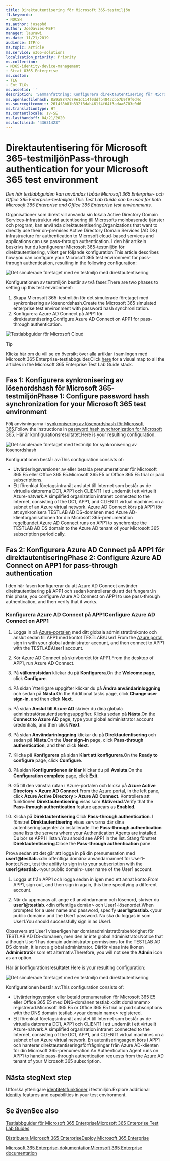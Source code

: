 ```yaml
---
title: Direktautentisering för Microsoft 365-testmiljön
f1.keywords:
- NOCSH
ms.author: josephd
author: JoeDavies-MSFT
manager: laurawi
ms.date: 11/21/2019
audience: ITPro
ms.topic: article
ms.service: o365-solutions
localization_priority: Priority
ms.collection:
- M365-identity-device-management
- Strat_O365_Enterprise
ms.custom:
- TLG
- Ent_TLGs
ms.assetid: ''
description: 'Sammanfattning: Konfigurera direktautentisering för Microsoft 365-testmiljön.'
ms.openlocfilehash: 8a9a8847d79e1d114f0ddfb4843cbb7b9f9f0d4c
ms.sourcegitcommit: 2614f8b81b332f8dab461f4f64f3adaa6703e0d6
ms.translationtype: HT
ms.contentlocale: sv-SE
ms.lasthandoff: 04/21/2020
ms.locfileid: "43631423"
---
```

# <a name="pass-through-authentication-for-your-microsoft-365-test-environment"></a><span data-ttu-id="9e4fd-103">Direktautentisering för Microsoft 365-testmiljön</span><span class="sxs-lookup"><span data-stu-id="9e4fd-103">Pass-through authentication for your Microsoft 365 test environment</span></span>

<span data-ttu-id="9e4fd-104">*Den här testlabbguiden kan användas i både Microsoft 365 Enterprise- och Office 365 Enterprise-testmiljöer.*</span><span class="sxs-lookup"><span data-stu-id="9e4fd-104">*This Test Lab Guide can be used for both Microsoft 365 Enterprise and Office 365 Enterprise test environments.*</span></span>

<span data-ttu-id="9e4fd-105">Organisationer som direkt vill använda sin lokala Active Directory Domain Services-infrastruktur vid autentisering till Microsofts molnbaserade tjänster och program, kan använda direktautentisering.</span><span class="sxs-lookup"><span data-stu-id="9e4fd-105">Organizations that want to directly use their on-premises Active Directory Domain Services (AD DS) infrastructure for authentication to Microsoft cloud-based services and applications can use pass-through authentication.</span></span> <span data-ttu-id="9e4fd-106">I den här artikeln beskrivs hur du konfigurerar Microsoft 365-testmiljön för direktautentisering, vilket ger följande konfiguration:</span><span class="sxs-lookup"><span data-stu-id="9e4fd-106">This article describes how you can configure your Microsoft 365 test environment for pass-through authentication, resulting in the following configuration:</span></span>
  
![Det simulerade företaget med en testmiljö med direktautentisering](../media/pass-through-auth-m365-ent-test-environment/Phase2.png)
  
<span data-ttu-id="9e4fd-108">Konfigurationen av testmiljön består av två faser:</span><span class="sxs-lookup"><span data-stu-id="9e4fd-108">There are two phases to setting up this test environment:</span></span>

1.    <span data-ttu-id="9e4fd-109">Skapa Microsoft 365-testmiljön för det simulerade företaget med synkronisering av lösenordshash.</span><span class="sxs-lookup"><span data-stu-id="9e4fd-109">Create the Microsoft 365 simulated enterprise test environment with password hash synchronization.</span></span>
2.    <span data-ttu-id="9e4fd-110">Konfigurera Azure AD Connect på APP1 för direktautentisering.</span><span class="sxs-lookup"><span data-stu-id="9e4fd-110">Configure Azure AD Connect on APP1 for pass-through authentication.</span></span>
    
![Testlabbguider för Microsoft Cloud](../media/m365-enterprise-test-lab-guides/cloud-tlg-icon.png) 
    
> [!TIP]
> <span data-ttu-id="9e4fd-112">Klicka [här](../media/m365-enterprise-test-lab-guides/Microsoft365EnterpriseTLGStack.pdf) om du vill se en översikt över alla artiklar i samlingen med Microsoft 365 Enterprise-testlabbguider.</span><span class="sxs-lookup"><span data-stu-id="9e4fd-112">Click [here](../media/m365-enterprise-test-lab-guides/Microsoft365EnterpriseTLGStack.pdf) for a visual map to all the articles in the Microsoft 365 Enterprise Test Lab Guide stack.</span></span>
  
## <a name="phase-1-configure-password-hash-synchronization-for-your-microsoft-365-test-environment"></a><span data-ttu-id="9e4fd-113">Fas 1: Konfigurera synkronisering av lösenordshash för Microsoft 365-testmiljön</span><span class="sxs-lookup"><span data-stu-id="9e4fd-113">Phase 1: Configure password hash synchronization for your Microsoft 365 test environment</span></span>

<span data-ttu-id="9e4fd-114">Följ anvisningarna i [synkronisering av lösenordshash för Microsoft 365](password-hash-sync-m365-ent-test-environment.md).</span><span class="sxs-lookup"><span data-stu-id="9e4fd-114">Follow the instructions in [password hash synchronization for Microsoft 365](password-hash-sync-m365-ent-test-environment.md).</span></span> <span data-ttu-id="9e4fd-115">Här är konfigurationsresultatet.</span><span class="sxs-lookup"><span data-stu-id="9e4fd-115">Here is your resulting configuration.</span></span>
  
![Det simulerade företaget med testmiljö för synkronisering av lösenordshash](../media/pass-through-auth-m365-ent-test-environment/Phase1.png)
  
<span data-ttu-id="9e4fd-117">Konfigurationen består av:</span><span class="sxs-lookup"><span data-stu-id="9e4fd-117">This configuration consists of:</span></span> 
  
- <span data-ttu-id="9e4fd-118">Utvärderingsversioner av eller betalda prenumerationer för Microsoft 365 E5 eller Office 365 E5.</span><span class="sxs-lookup"><span data-stu-id="9e4fd-118">Microsoft 365 E5 or Office 365 E5 trial or paid subscriptions.</span></span>
- <span data-ttu-id="9e4fd-119">Ett förenklat företagsintranät anslutet till Internet som består av de virtuella datorerna DC1, APP1 och CLIENT1 i ett undernät i ett virtuellt Azure-nätverk.</span><span class="sxs-lookup"><span data-stu-id="9e4fd-119">A simplified organization intranet connected to the Internet, consisting of the DC1, APP1, and CLIENT1 virtual machines on a subnet of an Azure virtual network.</span></span> <span data-ttu-id="9e4fd-120">Azure AD Connect körs på APP1 för att synkronisera TESTLAB AD DS-domänen med Azure AD-klientorganisationen för din Microsoft 365-prenumeration regelbundet.</span><span class="sxs-lookup"><span data-stu-id="9e4fd-120">Azure AD Connect runs on APP1 to synchronize the TESTLAB AD DS domain to the Azure AD tenant of your Microsoft 365 subscription periodically.</span></span>

## <a name="phase-2-configure-azure-ad-connect-on-app1-for-pass-through-authentication"></a><span data-ttu-id="9e4fd-121">Fas 2: Konfigurera Azure AD Connect på APP1 för direktautentisering</span><span class="sxs-lookup"><span data-stu-id="9e4fd-121">Phase 2: Configure Azure AD Connect on APP1 for pass-through authentication</span></span>

<span data-ttu-id="9e4fd-122">I den här fasen konfigurerar du att Azure AD Connect använder direktautentisering på APP1 och sedan kontrollerar du att det fungerar.</span><span class="sxs-lookup"><span data-stu-id="9e4fd-122">In this phase, you configure Azure AD Connect on APP1 to use pass-through authentication, and then verify that it works.</span></span>

### <a name="configure-azure-ad-connect-on-app1"></a><span data-ttu-id="9e4fd-123">Konfigurera Azure AD Connect på APP1</span><span class="sxs-lookup"><span data-stu-id="9e4fd-123">Configure Azure AD Connect on APP1</span></span>

1.    <span data-ttu-id="9e4fd-124">Logga in på [Azure-portalen](https://portal.azure.com) med ditt globala administratörskonto och anslut sedan till APP1 med kontot TESTLAB\User1.</span><span class="sxs-lookup"><span data-stu-id="9e4fd-124">From the [Azure portal](https://portal.azure.com), sign in with your global administrator account, and then connect to APP1 with the TESTLAB\User1 account.</span></span>

2.    <span data-ttu-id="9e4fd-125">Kör Azure AD Connect på skrivbordet för APP1.</span><span class="sxs-lookup"><span data-stu-id="9e4fd-125">From the desktop of APP1, run Azure AD Connect.</span></span>

3.    <span data-ttu-id="9e4fd-126">På **välkomstsidan** klickar du på **Konfigurera**.</span><span class="sxs-lookup"><span data-stu-id="9e4fd-126">On the **Welcome page**, click **Configure**.</span></span>

4.    <span data-ttu-id="9e4fd-127">På sidan Ytterligare uppgifter klickar du på **Ändra användarinloggning** och sedan på **Nästa**.</span><span class="sxs-lookup"><span data-stu-id="9e4fd-127">On the Additional tasks page, click **Change user sign-in**, and then click **Next**.</span></span>

5.    <span data-ttu-id="9e4fd-128">På sidan **Anslut till Azure AD** skriver du dina globala administratörsautentiseringsuppgifter. Klicka sedan på **Nästa**.</span><span class="sxs-lookup"><span data-stu-id="9e4fd-128">On the **Connect to Azure AD** page, type your global administrator account credentials, and then click **Next**.</span></span>

6.    <span data-ttu-id="9e4fd-129">På sidan **Användarinloggning** klickar du på **Direktautentisering** och sedan på **Nästa**.</span><span class="sxs-lookup"><span data-stu-id="9e4fd-129">On the **User sign-in** page, click **Pass-through authentication**, and then click **Next**.</span></span>

7.    <span data-ttu-id="9e4fd-130">Klicka på **Konfigurera** på sidan **Klart att konfigurera**.</span><span class="sxs-lookup"><span data-stu-id="9e4fd-130">On the **Ready to configure** page, click **Configure**.</span></span>

8.    <span data-ttu-id="9e4fd-131">På sidan **Konfigurationen är klar** klickar du på **Avsluta**.</span><span class="sxs-lookup"><span data-stu-id="9e4fd-131">On the **Configuration complete** page, click **Exit**.</span></span>

9.    <span data-ttu-id="9e4fd-132">Gå till den vänstra rutan i Azure-portalen och klicka på **Azure Active Directory > Azure AD Connect**.</span><span class="sxs-lookup"><span data-stu-id="9e4fd-132">From the Azure portal, in the left pane, click **Azure Active Directory > Azure AD Connect**.</span></span> <span data-ttu-id="9e4fd-133">Kontrollera att funktionen **Direktautentisering** visas som **Aktiverad**.</span><span class="sxs-lookup"><span data-stu-id="9e4fd-133">Verify that the **Pass-through authentication** feature appears as **Enabled**.</span></span>

10.    <span data-ttu-id="9e4fd-134">Klicka på **Direktautentisering**.</span><span class="sxs-lookup"><span data-stu-id="9e4fd-134">Click **Pass-through authentication**.</span></span> <span data-ttu-id="9e4fd-135">I fönstret **Direktautentisering** visas servrarna där dina autentiseringsagenter är installerade.</span><span class="sxs-lookup"><span data-stu-id="9e4fd-135">The **Pass-through authentication** pane lists the servers where your Authentication Agents are installed.</span></span> <span data-ttu-id="9e4fd-136">Du bör se APP1 i listan.</span><span class="sxs-lookup"><span data-stu-id="9e4fd-136">You should see APP1 in the list.</span></span> <span data-ttu-id="9e4fd-137">Stäng fönstret **Direktautentisering**.</span><span class="sxs-lookup"><span data-stu-id="9e4fd-137">Close the **Pass-through authentication** pane.</span></span>

<span data-ttu-id="9e4fd-138">Prova sedan att det går att logga in på din prenumeration med <strong>user1@testlab.</strong>\<din offentliga domän> användarnamnet för User1-kontot.</span><span class="sxs-lookup"><span data-stu-id="9e4fd-138">Next, test the ability to sign in to your subscription with the <strong>user1@testlab.</strong>\<your public domain> user name of the User1 account.</span></span>

1. <span data-ttu-id="9e4fd-139">Logga ut från APP1 och logga sedan in igen med ett annat konto.</span><span class="sxs-lookup"><span data-stu-id="9e4fd-139">From APP1, sign out, and then sign in again, this time specifying a different account.</span></span>

2. <span data-ttu-id="9e4fd-140">När du uppmanas att ange ett användarnamn och lösenord, skriver du <strong>user1@testlab.</strong>\<din offentliga domän> och User1-lösenordet.</span><span class="sxs-lookup"><span data-stu-id="9e4fd-140">When prompted for a user name and password, specify <strong>user1@testlab.</strong>\<your public domain> and the User1 password.</span></span> <span data-ttu-id="9e4fd-141">Nu ska du loggas in som User1.</span><span class="sxs-lookup"><span data-stu-id="9e4fd-141">You should successfully sign in as User1.</span></span>

<span data-ttu-id="9e4fd-142">Observera att User1 visserligen har domänadministratörsbehörighet för TESTLAB AD DS-domänen, men den är inte global administratör.</span><span class="sxs-lookup"><span data-stu-id="9e4fd-142">Notice that although User1 has domain administrator permissions for the TESTLAB AD DS domain, it is not a global administrator.</span></span> <span data-ttu-id="9e4fd-143">Därför visas inte ikonen **Administratör** som ett alternativ.</span><span class="sxs-lookup"><span data-stu-id="9e4fd-143">Therefore, you will not see the **Admin** icon as an option.</span></span>

<span data-ttu-id="9e4fd-144">Här är konfigurationsresultatet:</span><span class="sxs-lookup"><span data-stu-id="9e4fd-144">Here is your resulting configuration:</span></span>

![Det simulerade företaget med en testmiljö med direktautentisering](../media/pass-through-auth-m365-ent-test-environment/Phase2.png)
 
<span data-ttu-id="9e4fd-146">Konfigurationen består av:</span><span class="sxs-lookup"><span data-stu-id="9e4fd-146">This configuration consists of:</span></span>

- <span data-ttu-id="9e4fd-147">Utvärderingsversion eller betald prenumeration för Microsoft 365 E5 eller Office 365 E5 med DNS-domänen testlab.\<ditt domännamn> registrerad.</span><span class="sxs-lookup"><span data-stu-id="9e4fd-147">Microsoft 365 E5 or Office 365 E5 trial or paid subscriptions with the DNS domain testlab.\<your domain name> registered.</span></span>
- <span data-ttu-id="9e4fd-148">Ett förenklat företagsintranät anslutet till Internet som består av de virtuella datorerna DC1, APP1 och CLIENT1 i ett undernät i ett virtuellt Azure-nätverk.</span><span class="sxs-lookup"><span data-stu-id="9e4fd-148">A simplified organization intranet connected to the Internet, consisting of the DC1, APP1, and CLIENT1 virtual machines on a subnet of an Azure virtual network.</span></span> <span data-ttu-id="9e4fd-149">En autentiseringsagent körs i APP1 och hanterar direktautentiseringsförfrågningar från Azure AD-klienten för din Microsoft 365-prenumeration.</span><span class="sxs-lookup"><span data-stu-id="9e4fd-149">An Authentication Agent runs on APP1 to handle pass-through authentication requests from the Azure AD tenant of your Microsoft 365 subscription.</span></span>

## <a name="next-step"></a><span data-ttu-id="9e4fd-150">Nästa steg</span><span class="sxs-lookup"><span data-stu-id="9e4fd-150">Next step</span></span>

<span data-ttu-id="9e4fd-151">Utforska ytterligare [identitetsfunktioner](m365-enterprise-test-lab-guides.md#identity) i testmiljön.</span><span class="sxs-lookup"><span data-stu-id="9e4fd-151">Explore additional [identity](m365-enterprise-test-lab-guides.md#identity) features and capabilities in your test environment.</span></span>

## <a name="see-also"></a><span data-ttu-id="9e4fd-152">Se även</span><span class="sxs-lookup"><span data-stu-id="9e4fd-152">See also</span></span>

[<span data-ttu-id="9e4fd-153">Testlabbguider för Microsoft 365 Enterprise</span><span class="sxs-lookup"><span data-stu-id="9e4fd-153">Microsoft 365 Enterprise Test Lab Guides</span></span>](m365-enterprise-test-lab-guides.md)

[<span data-ttu-id="9e4fd-154">Distribuera Microsoft 365 Enterprise</span><span class="sxs-lookup"><span data-stu-id="9e4fd-154">Deploy Microsoft 365 Enterprise</span></span>](deploy-microsoft-365-enterprise.md)

[<span data-ttu-id="9e4fd-155">Microsoft 365 Enterprise-dokumentation</span><span class="sxs-lookup"><span data-stu-id="9e4fd-155">Microsoft 365 Enterprise documentation</span></span>](https://docs.microsoft.com/microsoft-365-enterprise/)
